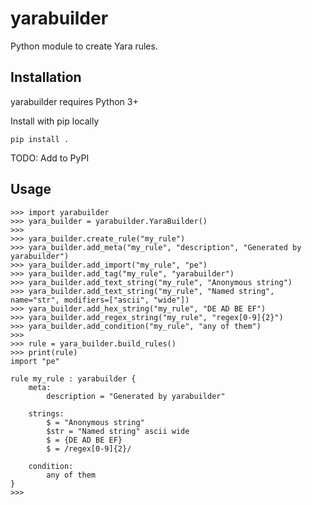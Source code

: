yarabuilder
======

Python module to create Yara rules.

Installation
------------

yarabuilder requires Python 3+

Install with pip locally

    pip install .
	
TODO: Add to PyPI

Usage
-----

    >>> import yarabuilder
    >>> yara_builder = yarabuilder.YaraBuilder()
	>>>
    >>> yara_builder.create_rule("my_rule")
    >>> yara_builder.add_meta("my_rule", "description", "Generated by yarabuilder")
    >>> yara_builder.add_import("my_rule", "pe")
    >>> yara_builder.add_tag("my_rule", "yarabuilder")
	>>> yara_builder.add_text_string("my_rule", "Anonymous string")
	>>> yara_builder.add_text_string("my_rule", "Named string", name="str", modifiers=["ascii", "wide"])
	>>> yara_builder.add_hex_string("my_rule", "DE AD BE EF")
	>>> yara_builder.add_regex_string("my_rule", "regex[0-9]{2}")
	>>> yara_builder.add_condition("my_rule", "any of them")
    >>>
    >>> rule = yara_builder.build_rules()
    >>> print(rule)
    import "pe"

    rule my_rule : yarabuilder {
        meta:
            description = "Generated by yarabuilder"

        strings:
            $ = "Anonymous string"
            $str = "Named string" ascii wide
            $ = {DE AD BE EF}
            $ = /regex[0-9]{2}/

        condition:
            any of them
    }
    >>>

